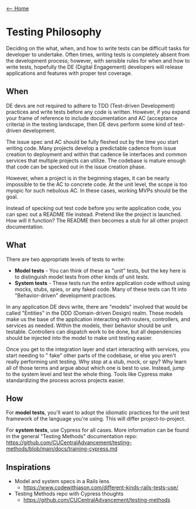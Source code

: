 [<-- Home](/readme.md)

# Testing Philosophy

Deciding on the what, when, and how to write tests can be difficult tasks for developer to
undertake. Often times, writing tests is completely absent from the development process; however,
with sensible rules for when and how to write tests, hopefully the DE
(Digital Engagement) developers will release applications and features with proper test coverage.

## When

DE devs are not required to adhere to TDD (Test-driven Development) practices and write tests before
any code is written. However, if you expand your frame of reference to include documentation and
AC (acceptance criteria) in the testing landscape, then DE devs perform some kind of test-driven
development.

The issue spec and AC should be fully fleshed out by the time you start writing code. Many projects
develop a predictable cadence from issue creation to deployment and within that cadence lie
interfaces and common services that multiple projects can utilize. The codebase is mature enough
that code can be specked out in the issue creation phase.

However, when a project is in the beginning stages, it can be nearly impossible to tie the AC to
concrete code. At the unit level, the scope is too myopic for such nebulous AC. In these cases,
working MVPs should be the goal.

Instead of specking out test code before you write application code, you can spec out a README file
instead. Pretend like the project is launched. How will it function? The README then becomes a stub
for all other project documentation.

## What

There are two appropriate levels of tests to write:

- **Model tests** - You can think of these as "unit" tests, but the key here is to distinguish model
  tests from other kinds of unit tests.
- **System tests** - These tests run the entire application code without using mocks, stubs, spies,
  or any faked code. Many of these tests can fit into "Behavior-driven" development practices.

In any application DE devs write, there are "models" involved that would be called "Entities"
in the DDD (Domain-driven Design) realm. These models make us the base of the application
interacting with routers, controllers, and services as needed. Within the models, their behavior
should be unit testable. Controllers can dispatch work to be done, but all dependencies should be
injected into the model to make unit testing easier.

Once you get to the integration layer and start interacting with services, you start needing to "
fake" other parts of the codebase, or else you aren't really performing unit testing. Why stop at a
stub, mock, or spy? Why learn all of those terms and argue about which one is best to use. Instead,
jump to the system level and test the whole thing. Tools like Cypress make standardizing the process
across projects easier.

## How

For **model tests**, you'll want to adopt the idiomatic practices for the unit test framework of the
language you're using. This will differ project-to-project.

For **system tests**, use Cypress for all cases. More information can be found in the general
"Testing Methods" documentation repo:
https://github.com/CUCentralAdvancement/testing-methods/blob/main/docs/training-cypress.md

## Inspirations

- Model and system specs in a Rails lens
  - https://www.codewithjason.com/different-kinds-rails-tests-use/
- Testing Methods repo with Cypress thoughts
  - https://github.com/CUCentralAdvancement/testing-methods
